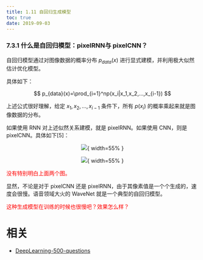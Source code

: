 ```yaml
---
title: 1.11 自回归生成模型
toc: true
date: 2019-09-03
---
```


### 7.3.1 什么是自回归模型：pixelRNN与 pixelCNN？

自回归模型通过对图像数据的概率分布 $p_{data}(x)$ 进行显式建模，并利用极大似然估计优化模型。

具体如下：

$$
p_{data}(x)=\prod_{i=1}^np(x_i|x_1,x_2,...,x_{i-1})
$$

上述公式很好理解，给定 $x_1,x_2,...,x_{i-1}$ 条件下，所有 $p(x_i)$ 的概率乘起来就是图像数据的分布。

如果使用 RNN 对上述似然关系建模，就是 pixelRNN。如果使用 CNN，则是 pixelCNN。具体如下[5]：

<center>

![](http://images.iterate.site/blog/image/20190722/1SW8gnOQ8Fai.png?imageslim){ width=55% }

</center>


<center>

![](http://images.iterate.site/blog/image/20190722/XlOmnQMY4kuH.png?imageslim){ width=55% }

</center>

<span style="color:red;">没有特别明白上面两个图。</span>

显然，不论是对于 pixelCNN 还是 pixelRNN，由于其像素值是一个个生成的，速度会很慢。语音领域大火的 WaveNet 就是一个典型的自回归模型。

<span style="color:red;">这种生成模型在训练的时候也很慢吧？效果怎么样？</span>









# 相关

- [DeepLearning-500-questions](https://github.com/scutan90/DeepLearning-500-questions)
